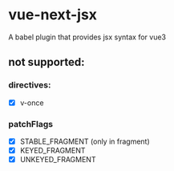# vue-next-jsx

A babel plugin that provides jsx syntax for vue3

## not supported:

### directives:

- [x] v-once

### patchFlags

- [x] STABLE_FRAGMENT (only in fragment)
- [x] KEYED_FRAGMENT
- [x] UNKEYED_FRAGMENT
